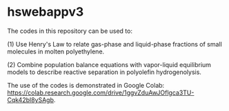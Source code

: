 # hswebappv3

The codes in this repository can be used to:

(1) Use Henry's Law to relate gas-phase and liquid-phase fractions of small molecules in molten polyethylene.

(2) Combine population balance equations with vapor-liquid equilibrium models to describe reactive separation in polyolefin hydrogenolysis.

The use of the codes is demonstrated in Google Colab: https://colab.research.google.com/drive/1ggvZduAwJOflgca3TU-Cqk42bl8ySAgb.
